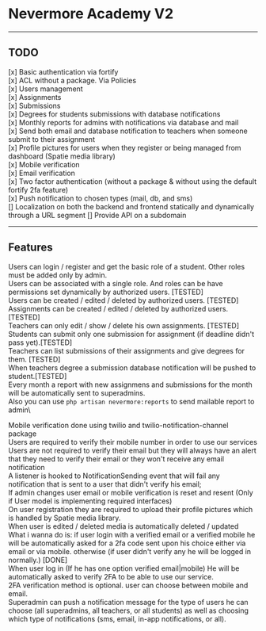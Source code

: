 # Nevermore Academy V2

---

## TODO

[x] Basic authentication via fortify\
[x] ACL without a package. Via Policies\
[x] Users management\
[x] Assignments\
[x] Submissions\
[x] Degrees for students submissions with database notifications\
[x] Monthly reports for admins with notifications via database and mail\
[x] Send both email and database notification to teachers when someone submit to their assignment\
[x] Profile pictures for users when they register or being managed from dashboard (Spatie media library)\
[x] Mobile verification\
[x] Email verification\
[x] Two factor authentication (without a package & without using the default fortify 2fa feature)\
[x] Push notification to chosen types (mail, db, and sms)\
[] Localization on both the backend and frontend statically and dynamically through a URL segment
[] Provide API on a subdomain

---

## Features

Users can login / register and get the basic role of a student. Other roles must be added only by admin.\
Users can be associated with a single role. And roles can be have permissions set dynamically by authorized users. [TESTED]\
Users can be created / edited / deleted by authorized users. [TESTED]\
Assignments can be created / edited / deleted by authorized users. [TESTED]\
Teachers can only edit / show / delete his own assignments. [TESTED]\
Students can submit only one submission for assignment (if deadline didn't pass yet).[TESTED]\
Teachers can list submissions of their assignments and give degrees for them. [TESTED]\
When teachers degree a submission database notification will be pushed to student.[TESTED]\
Every month a report with new assignmens and submissions for the month will be automatically sent to superadmins.\
Also you can use `php artisan nevermore:reports` to send mailable report to admin\

Mobile verification done using twilio and twilio-notification-channel package\
Users are required to verify their mobile number in order to use our services\
Users are not required to verify their email but they will always have an alert that they need to verify their email or they won't receive any email notification\
A listener is hooked to NotificationSending event that will fail any notification that is sent to a user that didn't verify his email;\
If admin changes user email or mobile verification is reset and resent (Only if User model is implementing required interfaces)\
On user registration they are required to upload their profile pictures which is handled by Spatie media library.\
When user is edited / deleted media is automatically deleted / updated\
What i wanna do is: if user login with a verified email or a verified mobile he will be automatically asked for a 2fa code sent upon his choice either via email or via mobile. otherwise (if user didn't verify any he will be logged in normally.) [DONE]\
When user log in (If he has one option verified email|mobile) He will be automatically asked to verify 2FA to be able to use our service.\
2FA verification method is optional. user can choose between mobile and email.\
Superadmin can push a notification message for the type of users he can choose (all superadmins, all teachers, or all students) as well as choosing which type of notifications (sms, email, in-app notifications, or all).
